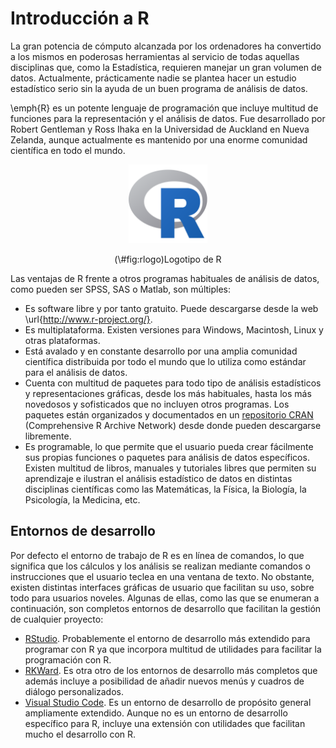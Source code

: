 # Introducción a R

La gran potencia de cómputo alcanzada por los ordenadores ha convertido a los mismos en poderosas herramientas al
servicio de todas aquellas disciplinas que, como la Estadística, requieren manejar un gran volumen de datos.
Actualmente, prácticamente nadie se plantea hacer un estudio estadístico serio sin la ayuda de un buen programa de
análisis de datos.

\emph{R} es un potente lenguaje de programación que incluye multitud de funciones para la representación y el análisis de
datos.
Fue desarrollado por Robert Gentleman y Ross Ihaka en la Universidad de Auckland en Nueva Zelanda, aunque actualmente es mantenido por una enorme comunidad científica en todo el mundo.

<div class="figure" style="text-align: center">
<img src="img/Rlogo.png" alt="Logotipo de R" width="25%" />
<p class="caption">(\#fig:rlogo)Logotipo de R</p>
</div>

Las ventajas de R frente a otros programas habituales de análisis de datos, como pueden ser SPSS, SAS o Matlab, son múltiples:

- Es software libre y por tanto gratuito. Puede descargarse desde la web \url{http://www.r-project.org/}.
- Es multiplataforma. Existen versiones para Windows, Macintosh, Linux y otras plataformas.
- Está avalado y en constante desarrollo por una amplia comunidad científica distribuida por todo el mundo que lo utiliza como estándar para el análisis de datos.
- Cuenta con multitud de paquetes para todo tipo de análisis estadísticos y representaciones gráficas, desde los más
habituales, hasta los más novedosos y sofisticados que no incluyen otros programas. Los paquetes están organizados y
documentados en un [repositorio CRAN](https://cran.r-project.org/) (Comprehensive R Archive Network) desde donde pueden descargarse libremente. 
- Es programable, lo que permite que el usuario pueda crear fácilmente sus propias funciones o paquetes para
análisis de datos específicos.
Existen multitud de libros, manuales y tutoriales libres que permiten su aprendizaje e ilustran el análisis
estadístico de datos en distintas disciplinas científicas como las Matemáticas, la Física, la Biología, la Psicología, la Medicina, etc.

## Entornos de desarrollo 

Por defecto el entorno de trabajo de R es en línea de comandos, lo que significa que los cálculos y los análisis se realizan mediante comandos o instrucciones que el usuario teclea en una ventana de texto. No obstante, existen distintas
interfaces gráficas de usuario que facilitan su uso, sobre todo para usuarios noveles. Algunas de ellas, como las que se enumeran a continuación, son completos entornos de desarrollo que facilitan la gestión de cualquier proyecto:

- [RStudio](https://www.rstudio.com/). Probablemente el entorno de desarrollo más extendido para programar con R ya que incorpora multitud de utilidades para facilitar la programación con R.
- [RKWard](https://rkward.kde.org). Es otra otro de los entornos de desarrollo más completos que además incluye a posibilidad de añadir nuevos menús y cuadros de diálogo personalizados.
- [Visual Studio Code](https://code.visualstudio.com/). Es un entorno de desarrollo de propósito general ampliamente extendido. Aunque no es un entorno de desarrollo específico para R, incluye una extensión con utilidades que facilitan mucho el desarrollo con R.


